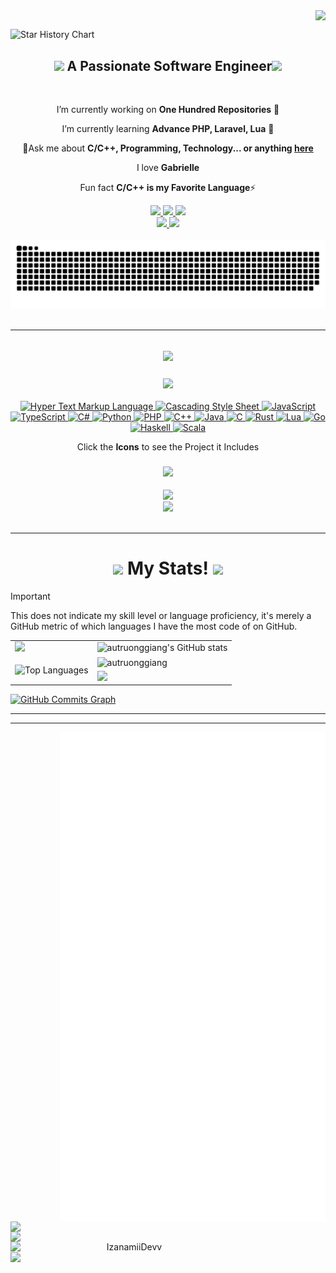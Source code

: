 <p align="right">
      <img align="center" src="https://komarev.com/ghpvc/?username=izanamiiDevv&style=flat-square&base=500" />
</p>

<source
  media="(prefers-color-scheme: dark)"
  srcset="https://readme-typing-svg.demolab.com?font=&weight=600&size=40&pause=1000&color=FFFFFF&center=true&vCenter=true&random=false&width=435&height=60&lines=I+LOVE+CODING"
/>
<source
  media="(prefers-color-scheme: light)"
  srcset="https://readme-typing-svg.demolab.com?font=&weight=600&size=40&pause=1000&color=000000&center=true&vCenter=true&random=false&width=435&height=60&lines=I+LOVE+CODING"
/>
<img
  alt="Star History Chart"
  src="https://readme-typing-svg.demolab.com?font=&weight=600&size=40&pause=1000&color=FFFFFF&center=true&vCenter=true&random=false&width=435&height=60&lines=I+LOVE+CODING"
/>

<h2 align="center">
<img src="https://emojis.slackmojis.com/emojis/images/1588315024/8823/hyperkitty.gif?1588315024" width="30" /> A Passionate Software Engineer<img src="https://emojis.slackmojis.com/emojis/images/1621024394/39092/cat-roll.gif?1621024394" width="28" />
</h2>


<br/>


<div align="center">

  I’m currently working on **One Hundred Repositories** 🔭
  
  I’m currently learning **Advance PHP, Laravel, Lua** 🌱

 💬Ask me about **C/C++, Programming, Technology... or anything [here](https://www.facebook.com/izanamiii1)**

  I love **Gabrielle**

  Fun fact **C/C++ is my Favorite Language**⚡

 </div>
 
<div align="center"> 
  <a href="mailto:rafaeloli596@gmail.com">
    <img src="https://img.shields.io/badge/Gmail-333333?style=for-the-badge&logo=gmail&logoColor=red" />
  </a>
  <a href="https://www.facebook.com/izanamiii1">
    <img src="https://img.shields.io/badge/Facebook-1877F2?style=for-the-badge&logo=facebook&logoColor=white" target="_blank" />
  </a>
  <a href="https://www.instagram.com/izanamii.cpp/">
    <img src="https://img.shields.io/badge/Instagram-E4405F?style=for-the-badge&logo=instagram&logoColor=white" target="_blank" />
  </a>
  <br/>
  <a href="">
    <img src="https://img.shields.io/badge/Codewars-B1361E?style=for-the-badge&logo=Codewars&logoColor=white" target="_blank" />
  </a>
  <a href="">
    <img src="https://img.shields.io/badge/GitHub-100000?style=for-the-badge&logo=github&logoColor=white" target="_blank" />
  </a>
</div>
<br/>
 <div align="center">
  <img alt="snake eating my contributions" src="https://raw.githubusercontent.com/salesp07/salesp07/output/github-contribution-grid-snake.svg" />
</div>

<br/>
<hr/>
 
<h2 align="center">
  <img
    src="https://readme-typing-svg.demolab.com?font=Fira+Code&pause=1000&color=C5C5C5&background=FF000000&center=true&vCenter=true&random=false&width=450&height=100&repeat=false&lines=My+Technologies."
  />
</h2>

<div align="center">
   <h3>
    <img
      src="https://readme-typing-svg.demolab.com?font=Fira+Code&pause=1000&color=C5C5C5&background=FF000000&center=true&vCenter=true&random=false&width=200&height=50&repeat=false&lines=Languages"
    />
   </h3>
   <a href="https://github.com/stars/IzanamiiDevv/lists/html">
    <img title="Hyper Text Markup Language" src="https://skillicons.dev/icons?i=html"/>
   </a>
   <a href="https://github.com/stars/IzanamiiDevv/lists/css">
    <img title="Cascading Style Sheet" src="https://skillicons.dev/icons?i=css"/>
   </a>
   <a href="https://github.com/stars/IzanamiiDevv/lists/javascript-typescript">
    <img title="JavaScript" src="https://skillicons.dev/icons?i=javascript"/>
   </a>
   <a href="https://github.com/stars/IzanamiiDevv/lists/javascript-typescript">
    <img title="TypeScript" src="https://skillicons.dev/icons?i=typescript"/>
   </a>
   <a href="https://github.com/stars/IzanamiiDevv/lists/c">
    <img title="C#" src="https://skillicons.dev/icons?i=cs"/>
   </a>
   <a href="https://github.com/stars/IzanamiiDevv/lists/python">
    <img title="Python" src="https://skillicons.dev/icons?i=python"/>
   </a>
   <a href="https://github.com/stars/IzanamiiDevv/lists/php">
    <img title="PHP" src="https://skillicons.dev/icons?i=php"/>
   </a>
   <a href="https://github.com/stars/IzanamiiDevv/lists/c-c">
    <img title="C++" src="https://skillicons.dev/icons?i=cpp"/>
   </a>
   <a href="https://github.com/stars/IzanamiiDevv/lists/java">
    <img title="Java" src="https://skillicons.dev/icons?i=java"/>
   </a>
   <a href="https://github.com/stars/IzanamiiDevv/lists/c-c">
    <img title="C" src="https://skillicons.dev/icons?i=c"/>
   </a>
   <a href="https://github.com/stars/IzanamiiDevv/lists/rust">
    <img title="Rust" src="https://skillicons.dev/icons?i=rust"/>
   </a>
   <a href="https://github.com/stars/IzanamiiDevv/lists/lua">
    <img title="Lua" src="https://skillicons.dev/icons?i=lua"/>
   </a>
   <a href="https://github.com/stars/IzanamiiDevv/lists/go">
    <img title="Go" src="https://skillicons.dev/icons?i=go"/>
   </a>
   <a href="https://github.com/stars/IzanamiiDevv/lists/haskell">
    <img title="Haskell" src="https://skillicons.dev/icons?i=haskell"/>
   </a>
   <a href="https://github.com/stars/IzanamiiDevv/lists/scala">
    <img title="Scala" src="https://skillicons.dev/icons?i=scala"/>
   </a>
   <br>
   <p> Click the <b>Icons</b> to see the Project it Includes </p>

   <h3>
    <img
      src="https://readme-typing-svg.demolab.com?font=Fira+Code&pause=1000&color=C5C5C5&background=FF000000&center=true&vCenter=true&random=false&width=200&height=50&repeat=false&lines=Frameworks"
    />
   </h3>
   <img src="https://skillicons.dev/icons?i=nodejs,express,react,vite,dotnet,mysql,wasm,npm,mongodb,regex,tauri" /><br>
   <img src="https://skillicons.dev/icons?i=github,vercel,git,vscode,stackoverflow,unity,discord,aws,idea" />
</div>

<br/>
<hr/>

 
<h1 align="center"><img src="https://emojis.slackmojis.com/emojis/images/1680554188/65018/cat-roomba-exceptionally-fast.gif?1680554188" width="30"/> My Stats! <img src="https://emojis.slackmojis.com/emojis/images/1706292391/88200/catballq.gif?1706292391" width="30"/></h1>

> [!IMPORTANT]
> This does not indicate my skill level or language proficiency, it's merely a GitHub metric of which languages I have the most code of on GitHub.

<table>
    <tr>
        <td>
        <img src="https://github-readme-streak-stats.herokuapp.com/?user=izanamiiDevv&stroke=ffffff&background=1c1917&ring=0891b2&fire=0891b2&currStreakNum=ffffff&currStreakLabel=0891b2&sideNums=ffffff&sideLabels=ffffff&dates=ffffff&hide_border=true" />
        </td>
        <td> 
        <img src="https://github-readme-stats.vercel.app/api?username=izanamiiDevv&show_icons=true&hide=&count_private=true&title_color=0891b2&text_color=ffffff&icon_color=0891b2&bg_color=1c1917&hide_border=true&show_icons=true" alt="autruonggiang's GitHub stats" /> 
        </td>
    </tr>
    <tr>
        <td rowspan="2">
        <img src="https://github-readme-stats.vercel.app/api/top-langs/?username=izanamiiDevv&langs_count=10&title_color=0891b2&text_color=ffffff&icon_color=0891b2&bg_color=1c1917&hide_border=true&locale=en&custom_title=Top%20%Languages" alt="Top Languages" /> 
        </td>
        <td>
        <img src="https://github-profile-trophy.vercel.app/?username=izanamiiDevv&theme=onestar&row=3&column=4" alt="autruonggiang" /> 
        </td>
    </tr>
    <tr>
        <td>
        <img src="https://github.r2v.ch/codewars?user=izanamiii&name=true&top_languages=true&stroke=%23b362ff&theme=purple_dark">
        </td>
    </tr>
</table>
  
<a href="http://www.github.com/autruonggiang"> 
   <img src="https://github-readme-activity-graph.vercel.app/graph?username=izanamiiDevv&bg_color=1c1917&color=ffffff&line=0891b2&point=ffffff&area_color=1c1917&area=true&hide_border=true&custom_title=GitHub%20Commits%20Graph" alt="GitHub Commits Graph" /> 
</a>

<br>
<hr>

---

<p align="center">
  <a href="https://github.com/lowlighter/metrics">
    <img width="425" align="right" src="github-metrics.svg" />
  </a>
  <img
    width="380"
    align="left"
    src="https://github-readme-stats.vercel.app/api?username=izanamiiDevv&show_icons=true&theme=calm"
  />
  <br />
  <img 
  width="380"
  align="left"
  src="https://github.r2v.ch/codewars?user=izanamiii&name=true&top_languages=true&stroke=%23b362ff&theme=purple_dark">
  <br />
  <img 
  width="380"
  align="left"
  src="https://github-profile-trophy.vercel.app/?username=izanamiiDevv&theme=onestar&row=3&column=4" alt="IzanamiiDevv" /> 
  <br />
  <img
    width="380"
    align="left"
    src="https://readme-typing-svg.demolab.com?font=Fira+Code&pause=1000&color=C5C5C5&background=FF000000&center=true&vCenter=true&random=false&width=380&height=100&repeat=false&lines=Software+Engineer."
  />
  </a>
</p>
